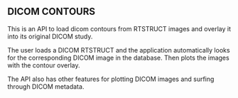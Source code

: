 ## DICOM CONTOURS

This is an API to load dicom contours from RTSTRUCT images and overlay it into its original DICOM study.

The user loads a DICOM RTSTRUCT and the application automatically looks for the corresponding DICOM image in the database. Then plots the images with the contour overlay.

The API also has other features for plotting DICOM images and surfing through DICOM metadata.
